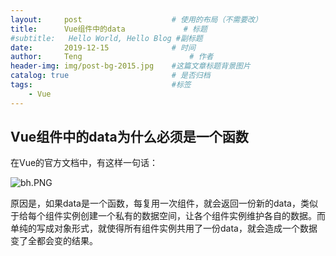```yaml
---
layout:     post   				    # 使用的布局（不需要改）
title:      Vue组件中的data				# 标题 
#subtitle:   Hello World, Hello Blog #副标题
date:       2019-12-15				# 时间
author:     Teng 						# 作者
header-img: img/post-bg-2015.jpg 	#这篇文章标题背景图片
catalog: true 						# 是否归档
tags:								#标签
    - Vue
---
```

## Vue组件中的data为什么必须是一个函数

在Vue的官方文档中，有这样一句话：

![bh.PNG](https://i.loli.net/2020/02/23/lbCAmuvg3U8PcZR.png)

原因是，如果data是一个函数，每复用一次组件，就会返回一份新的data，类似于给每个组件实例创建一个私有的数据空间，让各个组件实例维护各自的数据。而单纯的写成对象形式，就使得所有组件实例共用了一份data，就会造成一个数据变了全都会变的结果。

